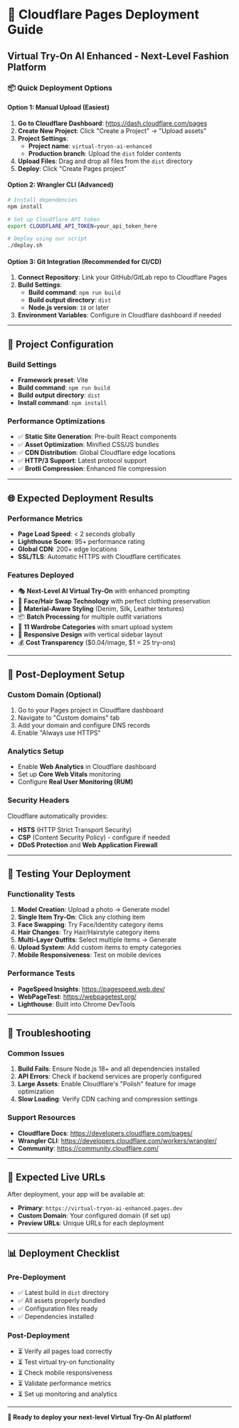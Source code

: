 # 🚀 Cloudflare Pages Deployment Guide

## Virtual Try-On AI Enhanced - Next-Level Fashion Platform

### 📦 Quick Deployment Options

#### Option 1: Manual Upload (Easiest)
1. **Go to Cloudflare Dashboard**: https://dash.cloudflare.com/pages
2. **Create New Project**: Click "Create a Project" → "Upload assets"
3. **Project Settings**:
   - **Project name**: `virtual-tryon-ai-enhanced`
   - **Production branch**: Upload the `dist` folder contents
4. **Upload Files**: Drag and drop all files from the `dist` directory
5. **Deploy**: Click "Create Pages project"

#### Option 2: Wrangler CLI (Advanced)
```bash
# Install dependencies
npm install

# Set up Cloudflare API token
export CLOUDFLARE_API_TOKEN=your_api_token_here

# Deploy using our script
./deploy.sh
```

#### Option 3: Git Integration (Recommended for CI/CD)
1. **Connect Repository**: Link your GitHub/GitLab repo to Cloudflare Pages
2. **Build Settings**:
   - **Build command**: `npm run build`
   - **Build output directory**: `dist`
   - **Node.js version**: `18` or later
3. **Environment Variables**: Configure in Cloudflare dashboard if needed

---

## 🔧 Project Configuration

### Build Settings
- **Framework preset**: Vite
- **Build command**: `npm run build`
- **Build output directory**: `dist`
- **Install command**: `npm install`

### Performance Optimizations
- ✅ **Static Site Generation**: Pre-built React components
- ✅ **Asset Optimization**: Minified CSS/JS bundles
- ✅ **CDN Distribution**: Global Cloudflare edge locations
- ✅ **HTTP/3 Support**: Latest protocol support
- ✅ **Brotli Compression**: Enhanced file compression

---

## 🌐 Expected Deployment Results

### Performance Metrics
- **Page Load Speed**: < 2 seconds globally
- **Lighthouse Score**: 95+ performance rating
- **Global CDN**: 200+ edge locations
- **SSL/TLS**: Automatic HTTPS with Cloudflare certificates

### Features Deployed
- 🎭 **Next-Level AI Virtual Try-On** with enhanced prompting
- 👤 **Face/Hair Swap Technology** with perfect clothing preservation  
- 🧵 **Material-Aware Styling** (Denim, Silk, Leather textures)
- 📦 **Batch Processing** for multiple outfit variations
- 🎨 **11 Wardrobe Categories** with smart upload system
- 📱 **Responsive Design** with vertical sidebar layout
- 💰 **Cost Transparency** ($0.04/image, $1 = 25 try-ons)

---

## 🔗 Post-Deployment Setup

### Custom Domain (Optional)
1. Go to your Pages project in Cloudflare dashboard
2. Navigate to "Custom domains" tab
3. Add your domain and configure DNS records
4. Enable "Always use HTTPS"

### Analytics Setup
- Enable **Web Analytics** in Cloudflare dashboard
- Set up **Core Web Vitals** monitoring
- Configure **Real User Monitoring (RUM)**

### Security Headers
Cloudflare automatically provides:
- **HSTS** (HTTP Strict Transport Security)
- **CSP** (Content Security Policy) - configure if needed
- **DDoS Protection** and **Web Application Firewall**

---

## 🧪 Testing Your Deployment

### Functionality Tests
1. **Model Creation**: Upload a photo → Generate model
2. **Single Item Try-On**: Click any clothing item
3. **Face Swapping**: Try Face/Identity category items
4. **Hair Changes**: Try Hair/Hairstyle category items  
5. **Multi-Layer Outfits**: Select multiple items → Generate
6. **Upload System**: Add custom items to empty categories
7. **Mobile Responsiveness**: Test on mobile devices

### Performance Tests
- **PageSpeed Insights**: https://pagespeed.web.dev/
- **WebPageTest**: https://webpagetest.org/
- **Lighthouse**: Built into Chrome DevTools

---

## 🚨 Troubleshooting

### Common Issues
1. **Build Fails**: Ensure Node.js 18+ and all dependencies installed
2. **API Errors**: Check if backend services are properly configured
3. **Large Assets**: Enable Cloudflare's "Polish" feature for image optimization
4. **Slow Loading**: Verify CDN caching and compression settings

### Support Resources
- **Cloudflare Docs**: https://developers.cloudflare.com/pages/
- **Wrangler CLI**: https://developers.cloudflare.com/workers/wrangler/
- **Community**: https://community.cloudflare.com/

---

## 🎯 Expected Live URLs

After deployment, your app will be available at:
- **Primary**: `https://virtual-tryon-ai-enhanced.pages.dev`
- **Custom Domain**: Your configured domain (if set up)
- **Preview URLs**: Unique URLs for each deployment

---

## 📊 Deployment Checklist

### Pre-Deployment
- ✅ Latest build in `dist` directory
- ✅ All assets properly bundled
- ✅ Configuration files ready
- ✅ Dependencies installed

### Post-Deployment  
- ⏳ Verify all pages load correctly
- ⏳ Test virtual try-on functionality
- ⏳ Check mobile responsiveness
- ⏳ Validate performance metrics
- ⏳ Set up monitoring and analytics

---

**🚀 Ready to deploy your next-level Virtual Try-On AI platform!**